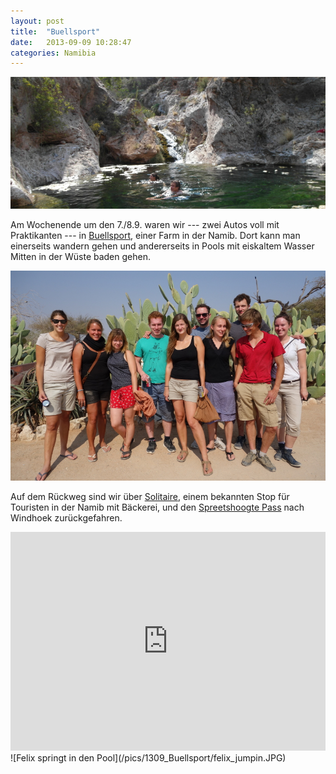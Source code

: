 ```yaml
---
layout: post
title:  "Buellsport"
date:   2013-09-09 10:28:47
categories: Namibia
---
```


![Schwimmen im Pool](/pics/1309_Buellsport/pool_swimming.JPG)

Am Wochenende um den 7./8.9. waren wir --- zwei Autos voll mit Praktikanten --- in [Buellsport](http://www.buellsport.com/start.html), einer Farm in der Namib. Dort kann man einerseits wandern gehen und andererseits in Pools mit eiskaltem Wasser Mitten in der Wüste baden gehen.

![Praktikanten-Reisegruppe in Solitaire](pics/1309_Buellsport/group_pic.JPG)

Auf dem Rückweg sind wir über [Solitaire](http://en.wikipedia.org/wiki/Solitaire,_Namibia), einem bekannten Stop für Touristen in der Namib mit Bäckerei, und den [Spreetshoogte Pass](http://en.wikipedia.org/wiki/Spreetshoogte_Pass) nach Windhoek zurückgefahren.

<iframe width="100%" height="350" frameborder="0" scrolling="no" marginheight="0" marginwidth="0" src="https://maps.google.com.na/maps?f=d&amp;source=s_d&amp;saddr=Windhoek&amp;daddr=Rehoboth+to:Bullsport,+Hardap+to:Solitaire,+Khomas+to:Windhoek&amp;geocode=FUjHp_4dcagEASntAQyzXBsLHDE7XUTMQEm45A%3BFUU3nP4dxasEASmrLEOaIpsMHDEaaRwg4ZOMFg%3BFbyCj_4dKK_5ACk3-7DzidByHDGZUcKv4wGe8g%3BFZ9qk_4dnTX0ACkNrp_8kxpzHDH3pmz36a84wg%3BFUjHp_4dcagEASntAQyzXBsLHDE7XUTMQEm45A&amp;aq=&amp;sll=-23.354864,16.570129&amp;sspn=1.835622,2.241211&amp;vpsrc=0&amp;hl=en&amp;mra=ls&amp;ie=UTF8&amp;ll=-23.354864,16.570129&amp;spn=1.591641,1.185223&amp;t=m&amp;output=embed"></iframe><br />
![Felix springt in den Pool](/pics/1309_Buellsport/felix_jumpin.JPG)
